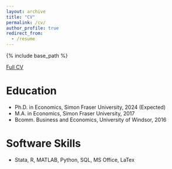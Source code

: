 ```yaml
---
layout: archive
title: "CV"
permalink: /cv/
author_profile: true
redirect_from:
  - /resume
---
```


{% include base_path %}

[Full CV](https://boyuanw1.github.io/files/Resume.pdf)



Education
======
* Ph.D. in Economics, Simon Fraser University, 2024 (Expected)
* M.A. in Economics, Simon Fraser University, 2017
* Bcomm. Business and Economics, University of Windsor, 2016



Software Skills
======
* Stata, R, MATLAB, Python, SQL, MS Office, LaTex



